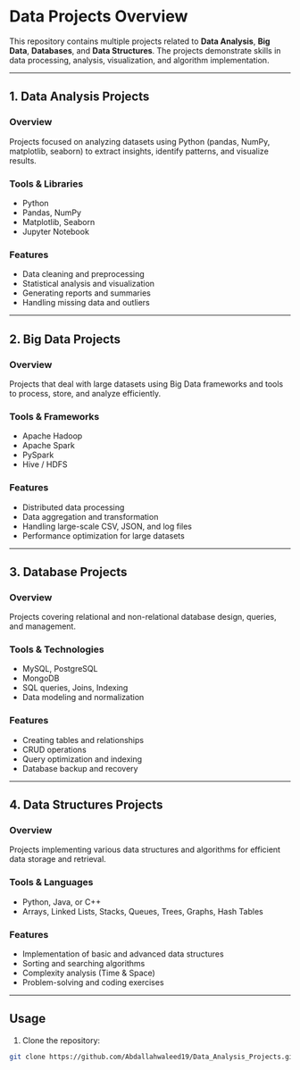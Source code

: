 # Data Projects Overview

This repository contains multiple projects related to **Data Analysis**, **Big Data**, **Databases**, and **Data Structures**. The projects demonstrate skills in data processing, analysis, visualization, and algorithm implementation.

---

## 1. Data Analysis Projects
### Overview
Projects focused on analyzing datasets using Python (pandas, NumPy, matplotlib, seaborn) to extract insights, identify patterns, and visualize results.

### Tools & Libraries
- Python
- Pandas, NumPy
- Matplotlib, Seaborn
- Jupyter Notebook

### Features
- Data cleaning and preprocessing
- Statistical analysis and visualization
- Generating reports and summaries
- Handling missing data and outliers

---

## 2. Big Data Projects
### Overview
Projects that deal with large datasets using Big Data frameworks and tools to process, store, and analyze efficiently.

### Tools & Frameworks
- Apache Hadoop
- Apache Spark
- PySpark
- Hive / HDFS

### Features
- Distributed data processing
- Data aggregation and transformation
- Handling large-scale CSV, JSON, and log files
- Performance optimization for large datasets

---

## 3. Database Projects
### Overview
Projects covering relational and non-relational database design, queries, and management.

### Tools & Technologies
- MySQL, PostgreSQL
- MongoDB
- SQL queries, Joins, Indexing
- Data modeling and normalization

### Features
- Creating tables and relationships
- CRUD operations
- Query optimization and indexing
- Database backup and recovery

---

## 4. Data Structures Projects
### Overview
Projects implementing various data structures and algorithms for efficient data storage and retrieval.

### Tools & Languages
- Python, Java, or C++
- Arrays, Linked Lists, Stacks, Queues, Trees, Graphs, Hash Tables

### Features
- Implementation of basic and advanced data structures
- Sorting and searching algorithms
- Complexity analysis (Time & Space)
- Problem-solving and coding exercises

---

## Usage
1. Clone the repository:
```bash
git clone https://github.com/Abdallahwaleed19/Data_Analysis_Projects.git
